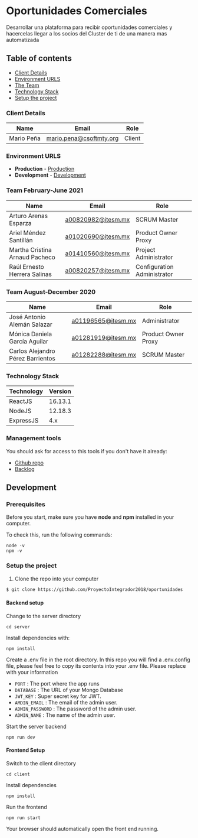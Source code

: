 # Oportunidades Comerciales
Desarrollar una plataforma para recibir oportunidades comerciales y hacercelas llegar a los socios del Cluster de ti de una manera mas automatizada

## Table of contents

* [Client Details](#client-details)
* [Environment URLS](#environment-urls)
* [The Team](#the-team)
* [Technology Stack](#technology-stack)
* [Setup the project](#setup-the-project)


### Client Details

| Name               | Email                   | Role     |
| ------------------ | ----------------------- | -------- |
| Mario Peña         | mario.pena@csoftmty.org | Client  |


### Environment URLS

* **Production** - [Production](http://csoftmty-oportunidades.herokuapp.com/)
* **Development** - [Development](https://oportunidades-comerciales.herokuapp.com/)

### Team February-June 2021

| Name                              | Email              | Role                 |
| --------------------------------- | ------------------ | -------------------- |
| Arturo Arenas Esparza             | a00820982@itesm.mx | SCRUM Master         |
| Ariel Méndez Santillán            | a01020690@itesm.mx | Product Owner Proxy  |
| Martha Cristina Arnaud Pacheco    | a01410560@itesm.mx | Project Administrator|
| Raúl Ernesto Herrera Salinas      | a00820257@itesm.mx | Configuration Administrator|

### Team August-December 2020

| Name                              | Email              | Role                 |
| --------------------------------- | ------------------ | -------------------- |
| José Antonio Alemán Salazar       | a01196565@itesm.mx | Administrator       |
| Mónica Daniela García Aguilar     | a01281919@itesm.mx | Product Owner Proxy |
| Carlos Alejandro Pérez Barrientos | a01282288@itesm.mx | SCRUM Master        |

### Technology Stack
| Technology    | Version      |
| ------------- | -------------|
| ReactJS       | 16.13.1      |
| NodeJS        | 12.18.3      |
| ExpressJS     | 4.x          |

### Management tools

You should ask for access to this tools if you don't have it already:

* [Github repo](https://github.com/ProyectoIntegrador2018/oportunidades)
* [Backlog](https://trello.com/b/a7kksAKp/oportunidades-comerciales)

## Development

### Prerequisites

Before you start, make sure you have **node** and **npm** installed in your computer.

To check this, run the following commands:

```
node -v
npm -v
```

### Setup the project

1. Clone the repo into your computer

```bash
$ git clone https://github.com/ProyectoIntegrador2018/oportunidades
```


#### Backend setup

Change to the server directory

```
cd server
```

Install dependencies with:

```
npm install
```

Create a .env file in the root directory. In this repo you will find a .env.config file, please feel free to copy its contents into
your .env file. Please replace with your information

* `PORT` : The port where the app runs
* `DATABASE` : The URL of your Mongo Database
* `JWT_KEY` : Super secret key for JWT.
* `AMDIN_EMAIL` : The email of the admin user.
* `ADMIN_PASSWORD` : The password of the admin user.
* `ADMIN_NAME` : The name of the admin user.

Start the server backend

```
npm run dev
```

#### Frontend Setup

Switch to the client directory

```
cd client
```

Install dependencies

```
npm install
````

Run the frontend

```
npm run start
```

Your browser should automatically open the front end running.
